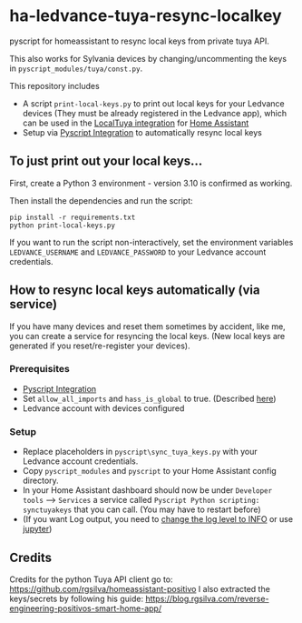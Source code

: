 # ha-ledvance-tuya-resync-localkey
pyscript for homeassistant to resync local keys from private tuya API.

This also works for Sylvania devices by changing/uncommenting the keys in `pyscript_modules/tuya/const.py`.

This repository includes
  - A script `print-local-keys.py` to print out local keys for your Ledvance devices (They must be already registered in the Ledvance app), which can be used in the [LocalTuya integration](https://github.com/rospogrigio/localtuya) for [Home Assistant](https://www.home-assistant.io/) 
  - Setup via [Pyscript Integration](https://hacs-pyscript.readthedocs.io/en/latest/) to automatically resync local keys

## To just print out your local keys...

First, create a Python 3 environment - version 3.10 is confirmed as working.

Then install the dependencies and run the script:
```
pip install -r requirements.txt
python print-local-keys.py
```

If you want to run the script non-interactively, set the environment variables 
`LEDVANCE_USERNAME` and `LEDVANCE_PASSWORD` to your Ledvance account credentials.

## How to resync local keys automatically (via service)

If you have many devices and reset them sometimes by accident, like me, you can create a service for resyncing the local keys. (New local keys are generated if you reset/re-register your devices).  

### Prerequisites

- [Pyscript Integration](https://hacs-pyscript.readthedocs.io/en/latest/)
- Set `allow_all_imports` and `hass_is_global` to true. (Described [here](https://hacs-pyscript.readthedocs.io/en/latest/configuration.html))
- Ledvance account with devices configured

### Setup

- Replace placeholders in `pyscript\sync_tuya_keys.py` with your Ledvance account credentials.
- Copy `pyscript_modules` and `pyscript` to your Home Assistant config directory.
- In your Home Assistant dashboard should now be under `Developer tools` --> `Services` a service called `Pyscript Python scripting: synctuyakeys` that you can call. (You may have to restart before)
- (If you want Log output, you need to [change the log level to INFO](https://hacs-pyscript.readthedocs.io/en/latest/reference.html#logging) or use [jupyter](https://jupyter.org/install))



## Credits

Credits for the python Tuya API client go to: https://github.com/rgsilva/homeassistant-positivo
I also extracted the keys/secrets by following his guide: https://blog.rgsilva.com/reverse-engineering-positivos-smart-home-app/
